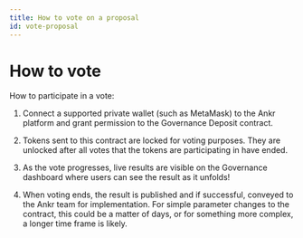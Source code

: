 ```yaml
---
title: How to vote on a proposal
id: vote-proposal
---
```



# How to vote

How to participate in a vote:

1. Connect a supported private wallet (such as MetaMask) to the Ankr platform and grant permission to the Governance Deposit contract.

2. Tokens sent to this contract are locked for voting purposes. They are unlocked after all votes that the tokens are participating in have ended.

3. As the vote progresses, live results are visible on the Governance dashboard where users can see the result as it unfolds!

4. When voting ends, the result is published and if successful, conveyed to the Ankr team for implementation. For simple parameter changes to the contract, this could be a matter of days, or for something more complex, a longer time frame is likely.
